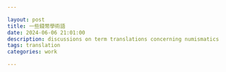 ```yaml
---

layout: post
title: 一些錢幣學術語
date: 2024-06-06 21:01:00
description: discussions on term translations concerning numismatics
tags: translation
categories: work

---
```


